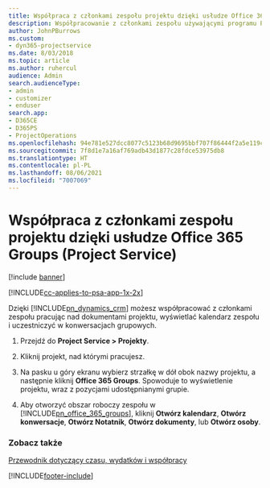 ```yaml
---
title: Współpraca z członkami zespołu projektu dzięki usłudze Office 365 Groups
description: Współpracowanie z członkami zespołu używającymi programu Project Service dzięki usłudze Office 365 Groups
author: JohnPBurrows
ms.custom:
- dyn365-projectservice
ms.date: 8/03/2018
ms.topic: article
ms.author: ruhercul
audience: Admin
search.audienceType:
- admin
- customizer
- enduser
search.app:
- D365CE
- D365PS
- ProjectOperations
ms.openlocfilehash: 94e781e527dcc8077c5123b68d9695bbf707f86444f2a5e119c7594ee54e0da7
ms.sourcegitcommit: 7f8d1e7a16af769adb43d1877c28fdce53975db8
ms.translationtype: HT
ms.contentlocale: pl-PL
ms.lasthandoff: 08/06/2021
ms.locfileid: "7007069"
---
```

# <a name="collaborate-with-your-project-team-members-with-office-365-groups-project-service"></a>Współpraca z członkami zespołu projektu dzięki usłudze Office 365 Groups (Project Service)

[!include [banner](../includes/psa-now-project-operations.md)]

[!INCLUDE[cc-applies-to-psa-app-1x-2x](../includes/cc-applies-to-psa-app-1x-2x.md)]

Dzięki [!INCLUDE[pn_dynamics_crm](../includes/pn-dynamics-crm.md)] możesz współpracować z członkami zespołu pracując nad dokumentami projektu, wyświetlać kalendarz zespołu i uczestniczyć w konwersacjach grupowych.  
  
1. Przejdź do **Project Service > Projekty**.  
  
2. Kliknij projekt, nad którymi pracujesz.  
  
3. Na pasku u góry ekranu wybierz strzałkę w dół obok nazwy projektu, a następnie kliknij **Office 365 Groups**. Spowoduje to wyświetlenie projektu, wraz z pozycjami udostępnianymi grupie.  
  
4. Aby otworzyć obszar roboczy zespołu w [!INCLUDE[pn_office_365_groups](../includes/pn-office-365-groups.md)], kliknij **Otwórz kalendarz**, **Otwórz konwersacje**, **Otwórz Notatnik**, **Otwórz dokumenty**, lub **Otwórz osoby**.  
  
### <a name="see-also"></a>Zobacz także  
 [Przewodnik dotyczący czasu, wydatków i współpracy](../psa/time-expense-collaboration-guide.md)


[!INCLUDE[footer-include](../includes/footer-banner.md)]